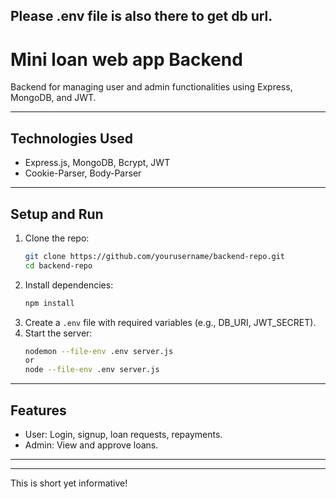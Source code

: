 
Please .env file is also there to get db url.
---

# **Mini loan web app Backend**

Backend for managing user and admin functionalities using Express, MongoDB, and JWT.

---

## **Technologies Used**
- Express.js, MongoDB, Bcrypt, JWT  
- Cookie-Parser, Body-Parser  

---

## **Setup and Run**
1. Clone the repo:
   ```bash
   git clone https://github.com/yourusername/backend-repo.git
   cd backend-repo
   ```
2. Install dependencies:
   ```bash
   npm install
   ```
3. Create a `.env` file with required variables (e.g., DB_URI, JWT_SECRET).  
4. Start the server:
   ```bash
   nodemon --file-env .env server.js
   or
   node --file-env .env server.js
   ```

---

## **Features**
- User: Login, signup, loan requests, repayments.  
- Admin: View and approve loans.  

--- 


--- 

This is short yet informative!
